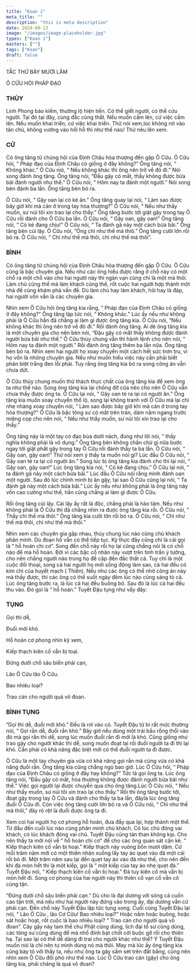 ```yaml
---
title: "Koan 1"
meta_title: ""
description: "this is meta description"
date: 2024-09-13
image: "/images/image-placeholder.jpg"
types: ["Koan 1"]
masters: [""]
tags: ["Koan"]
draft: false
---
```




TẮC THỨ BẢY MƯƠI LĂM

Ô CỮU HỎI PHÁP ĐẠO

### THÙY
Linh Phong bảo kiếm, thường lộ hiện tiền. Có thể giết người, có thể cứu người. Tại đó tại đây, cùng đắc cùng thất. Nếu muốn cầm lên, cứ việc cầm lên. Nếu muốn khai triển, cứ việc khai triển. Thử nói xem,lúc không rơi vào tân chủ, không vướng vào hồi hỗ thì như thế nào/ Thử nêu lên xem.

### CỬ
Có ông tăng từ chúng hội của Định Châu hòa thượng đến gặp Ô Cữu. Ô Cữu hỏi, “ Pháp đạo của Định Châu có giống ở đây không?” Ông tăng nói, “ Không khác.” Ô Cữu nió, “ Nếu không khác thì ông nên trở về đó đi.” Nói xong đánh ông tăng. Ông tăng nói, “Đầu gậy có mắt, thầy không được bừa bãi đánh người như thế.” Ô Cữu nói, “ Hôm nay ta đánh một người.” Nói xong bèn đánh ba lần. Ông tăng bèn bỏ ra.

Ô Cữu nói, “ Gậy oan lại có kẻ ăn.” Ông tăng quay lại nói, “ Làm sao được bây giờ khi mà cán ở trong tay hòa thượng?” Ô Cữu nói, “ Nếu như thầy muốn, sư núi tôi xin trao lại cho thầy.” Ông tăng bước tới giật gậy trong tay Ô Cữu rồi đánh cho Ô Cữu ba lần. Ô Cữu nói, “ Gậy oan, gậy oan!” Ông tăng nói, “ Có kẻ đang chịu!” Ô Cữu nói, “ Ta đánh gã này một cách bừa bãi.” Ông tăng bèn cúi lậy. Ô Cữu nói, “Ông chỉ như thế mà thiô.” Ông tăng cười lớn rồi bỏ ra. Ô Cữu nói, “ Chỉ như thế mà thôi, chỉ như thế mà thôi”.

### BÌNH
Có ông tăng từ chúng hội của Định Châu hòa thượng đến gặp Ô Cữu. Ô Cữu cũng là bậc chuyên gia. Nếu như các ông hiểu được rằng ở chỗ này có một chỗ ra một chỗ vào cho hai người này thì ngàn vạn cũng chỉ là một mà thôi. Làm chủ cũng thế mà làm khách cũng thế, rốt cuộc hai người hợp thành một nhà để cùng khám phá vấn đề. Dù làm chủ hay làm khách, hỏi hay là đáp, hai người vốn vẫn là các chuyên gia.

Nhìn xem Ô Cữu hỏi ông tăng kia rằng, “ Pháp đạo của Định Châu có giống ở đây không?” Ông tăng lập tức nói, “ Không khác.” Lúc ấy nếu như không phải là Ô Cữu hẳn đã chẳng ai làm gì được ông tăng kia. Ô Cữu nói, “Nếu không khác thì ông nên trở về đó đi.” Rồi đánh ông tăng. Ai dè ông tăng kia là một chuyên gia cho nên bèn nói, “Đậu gậy có mắt thầy không được đánh người bừa bãi như thế.” Ô Cữu thủy chung vẫn thi hành lệnh cho nên nói, “ Hôm nay ta đánh một người.” Rồi đánh ông tăng thêm ba lần nữa. Ông tăng bèn bỏ ra. Nhìn xem hai người họ xoay chuyển một cách hết sức trơn tru, vì họ vốn là những chuyên gia. Nếu như muốn hiểu việc này cần phải biết phân biệt trắng đen lỗi phải. Tuy rằng ông tăng kia bỏ ra song công án vẫn chưa dứt.

Ô Cữu thủy chung muốn thử thách thực chất của ông tăng kia để xem ông ta như thế nào. Song ông tăng kia lại chống đỡ cửa nẻo cho nên Ô Cữu vẫn chưa thấy được ông ta. Ô Cữu lại nói, “ Gậy oan té ra lại có người ăn.” Ông tăng kia muốn xoay chuyển thổ lộ, song lại không tranh với Ô Cữu mà lại chỉ nhẹ nhàng xoay chuyển nói, “ Làm sao được bây giờ khi mà cán ở trong tay hòa thượng?” Ô Cữu là bậc tông sư có mắt trên trán, dám nằm ngang trước miệng cọp cho nên nói, “ Nếu như thầy muốn, sư núi tôi xin trao lại cho thầy.”

Ông tăng này là một tay có đạo bùa dưới nách, đúng như lời nói, “ thấy nghĩa không phải là vô dụng.” Ông tăng bèn không chần chừ gì nữa bước ngay tới giật phắt gậy trong tay Ô Cữu rồi đánh thầy ta ba lần. Ô Cữu nói, “ Gậy oan, gậy oan!” Thử nói xem ý thầy ta muốn nói gì? Lúc đầu Ô Cữu nói, “ Gậy oan té ra lại có người ăn.” Song lúc bị ông tăng kia đánh cho thì lại nói, “ Gậy oan, gậy oan!” Lúc ông tăng kia nói, “ Có kẻ đang chịu.” Ô Cữu lại nói, “ ta đánh gã này một cách bừa bãi.” Lúc đầu Ô Cữu nói rằng mình đánh oan một người. Sau đó lúc chính mình bị ăn gậy, tại sao Ô Cữu cũng lại nói, “ Ta đánh gã này một cách bừa bãi.” Lúc ấy nếu như không phải là ông tăng này vốn cao cường như thế, hẳn cũng chẳng ai làm gì được Ô Cữu.

Rồi ông tăng cúi lậy. Cái lậy ấy rất là độc, chẳng phải là hảo tâm. Nếu như không phải là Ô Cữu thì đã chẳng nhìn ra được ông tăng kia rồi. Ô Cữu nói, “ Thầy chỉ thế mà thôi.” Ông tăng kia cười lớn rồi bỏ ra. Ô Cữu nói, “ Chỉ như thế mà thôi, chỉ như thế mà thôi.”

Nhìn xem các chuyên gia gặp nhau, thủy chung lúc nào cũng chủ khách phân minh. Dù đoạn hố vẫn có thể tiếp tục. Kỳ thực đây cũng chỉ là cái gọi là “ hỗ hoán chi cơ”. Song đến chỗ này rồi họ lại cũng chẳng nói là có chỗ nào để mà hỗ hoán. Bởi vì các bậc cổ nhân này vượt trên tình trần ý tưởng, cho nên chẳng người nào trong họ đề cập đến đắc thất cả. Tuy chỉ là một cuộc đối thoại, song cả hai người họ mới sống động làm sao, cả hai đều có kim chỉ của huyết mạch ( Thiền). Nếu như các ông có thể nhờ công án này mà thấy được, thì các ông có thể suốt ngày đêm lúc nào cũng sáng tỏ cả. Lúc ông tăng bước ra, là lúc cả hai đều buông bỏ. Sau đó là lúc cả hai đều thu vào. Đó gọi là “ hỗ hoán.” Tuyết Đậu tụng như vầy đây:

### TỤNG

Gọi thì dễ,

Đuổi mới khó.

Hỗ hoán cơ phong nhìn kỹ xem,

Kiếp thạch kiên cố vẫn bị toại.

Đứng dưới chỗ sâu biển phải cạn,

Lão Ô Cữu lão Ô Cữu.

Bao nhiêu loại?

Trao cán cho người quá vô đoan.

### BÌNH TỤNG
”Gọi thì dễ, đuổi mới khó.” Đều là rơi vào cỏ. Tuyết Đậu từ bi rất mức thường nói, “ Gọi rắn dễ, đuổi rắn khó.” Bây giờ nếu dùng một trái bầu rỗng thổi vào đó mà gọi rắn thì dễ, song lúc muốn đuổi rắn đi mới là khó. Cũng giống như trao gậy cho người khác thì dễ, song muốn đoạt lại rồi đuổi người ta đi thì lại khó. Cần phải có khả năng đặc biệt mới có thể đuổi người ta đi được.

Ô Cữu là một tay chuyên gia vừa có khả năng gọi rắn mà cũng vừa có khả năng đuổi rắn. Ông tăng kia cũng chẳng ngủ bao giờ. Lúc Ô Cữu hỏi, “ Pháp đạo của Định Châu có giống ở đây hay không?” Tức là gọi ông ta. Lúc ông tăng nói, “Đầu gậy có mắt, hòa thượng không được đánh người bừa bãi như thế.” Việc gọi người lại được chuyển qua cho ông tăng.Lúc Ô Cữu nói, “ Nếu như thầy muốn, sư núi tôi xin trao lại cho thầy.” Rồi thì ông tăng bước tới, đoạt gậy trong tay Ô Cữu và đánh cho thầy ta ba lần, đâylà lúc ông tăng đuổi Ô Cữu đi. Còn việc ông tăng cười lớn bỏ ra và Ô Cữu nói, “ Chỉ như thế mà thôi,” đây rõ rệt là đuổi được ông ta đi.

Xem coi hai người họ cơ phong hỗ hoán, đưa đẩy qua lại, hợp thành một thể. Từ đầu đến cuối lúc nào cũng phân minh chủ khách. Có lúc chủ đóng vai khách, có lúc khách đóng vai chủ. Tuyết Đậu cũng tán than không kịp. Cho nên thầy ta mới nói về “ hỗ hoán chi cơ” để cho các ông quan sát cặn kẻ. “ Kiếp thạch kiên cố vẫn bị hoại.” Kiếp thạch này vuông bốn mươi dặm. Cứ mỗi trăm năm mới có một thiên nhân xuống lấy tay áo quẹt vào đá một cái rồi bỏ đi. Một trăm năm sau lại đến quẹt tay áo vào đá như thế, cho nên đến khi đá mòn hết thì là một kiếp, gọi là “ một kiếp của tay áo nhẹ quẹt đá.” Tuyết Đậu nói, “ Kiếp thạch kiên cố vẫn bị hoại.” Đá tuy kiên cố mà vẫn bị mòn hết đi. Song cơ phong của hai người này thì thiên cổ vạn cổ vẫn cô cùng tận.

“Đứng dưới chỗ sâu biển phải cạn.” Dù cho là đại dương với sóng cả cuốn cao tận trời, mà nếu như hai người này đứng vào trong ấy, đại dương vẫn cứ phải cạn. Đến chỗ này Tuyết Đậu lập tức tụng xong. Cuối cùng Tuyết Đậu lại nói, “ Lão Ô Cữu , lão Cơ Cữu! Bao nhiêu loại?” Hoặc nắm hoặc buông, hoặc sát hoặc hoạt, rốt cuộc là bao nhiêu loại? “ Trao cán cho người quá vô đoan”. Cây gậy này tam thế chư Phật cũng dùng, lịch đại tổ sư cũng dùng, các tông sư cũng dùng để mà nhổ đinh bạt chốt cởi buộc gỡ rối cho thiên hạ. Tại sao lại có thể dễ dàng đi trai cho người khác như thế? Ý Tuyết Đậu muốn nói là chỉ nên tự mình dùng nó mà thôi. May mà lúc ấy ông tăng kia cũng bày tỏ với thầy ta, nếu như ông ta gây sấm sét trên đất bằng, cũng nên nhìn xem Ô Cữu đối phó như thế nào. Lúc Ô Cữu trao cán (gậy) cho ông tăng kia, phải chăng là quá vô đoan?



